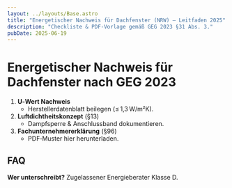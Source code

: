 ```yaml
---
layout: ../layouts/Base.astro
title: "Energetischer Nachweis für Dachfenster (NRW) – Leitfaden 2025"
description: "Checkliste & PDF‑Vorlage gemäß GEG 2023 §31 Abs. 3."
pubDate: 2025‑06‑19
---
```


# Energetischer Nachweis für Dachfenster nach GEG 2023

1. **U‑Wert Nachweis**  
   * Herstellerdatenblatt beilegen (≤ 1,3 W/m²K).  
2. **Luftdichtheitskonzept** (§13)  
   * Dampfsperre & Anschlussband dokumentieren.  
3. **Fachunternehmererklärung** (§96)  
   * PDF‑Muster hier herunterladen.

## FAQ  
**Wer unterschreibt?** Zugelassener Energieberater Klasse D.
